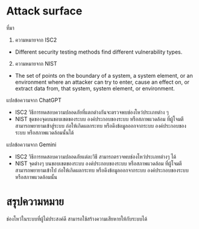 # Attack surface

ที่มา
1. ความหมายจาก ISC2
  -  Different security testing methods find different vulnerability types.

2. ความหมายจาก NIST
  -  The set of points on the boundary of a system, a system element, or an environment where an attacker can try to enter, cause an effect on, or extract data from, that system, system element, or environment.

แปลข้อความจาก ChatGPT
  -  ISC2
    วิธีการทดสอบความปลอดภัยที่แตกต่างกันจะตรวจพบช่องโหว่ประเภทต่าง ๆ
  -  NIST
    ชุดของจุดบนขอบเขตของระบบ องค์ประกอบของระบบ หรือสภาพแวดล้อม ที่ผู้โจมตีสามารถพยายามเข้าสู่ระบบ ก่อให้เกิดผลกระทบ หรือดึงข้อมูลออกจากระบบ องค์ประกอบของระบบ หรือสภาพแวดล้อมนั้นได้

แปลข้อความจาก Gemini
  -  ISC2
    วิธีการทดสอบความปลอดภัยแต่ละวิธี สามารถตรวจพบช่องโหว่ประเภทต่างๆ ได้
  -  NIST
    จุดต่างๆ บนขอบเขตของระบบ องค์ประกอบของระบบ หรือสภาพแวดล้อม ที่ผู้โจมตีสามารถพยายามเข้าไป ก่อให้เกิดผลกระทบ หรือดึงข้อมูลออกจากระบบ องค์ประกอบของระบบ หรือสภาพแวดล้อมนั้น

# สรุปความหมาย

  ช่องโหว่ในระบบที่ผู้ไม่ประสงค์ดี สามารถใช้สร้างความเสียหายให้กับระบบได้

